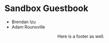 # Sandbox Guestbook
- Brendan Izu
- Adam Rounsville






<center>Here is a footer as well.</center>
